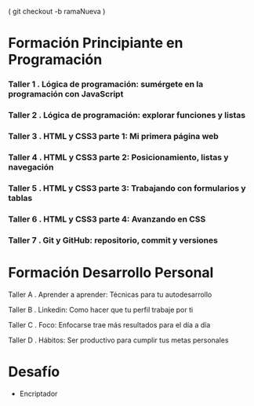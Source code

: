 ( git checkout -b ramaNueva )

# Formación Principiante en Programación

### Taller 1 . Lógica de programación: sumérgete en la programación con JavaScript

### Taller 2 . Lógica de programación: explorar funciones y listas

### Taller 3 . HTML y CSS3 parte 1: Mi primera página web

### Taller 4 . HTML y CSS3 parte 2: Posicionamiento, listas y navegación

### Taller 5 . HTML y CSS3 parte 3: Trabajando con formularios y tablas

### Taller 6 . HTML y CSS3 parte 4: Avanzando en CSS

### Taller 7 . Git y GitHub: repositorio, commit y versiones

# Formación Desarrollo Personal

Taller A . Aprender a aprender: Técnicas para tu autodesarrollo

Taller B . Linkedin: Como hacer que tu perfil trabaje por ti

Taller C . Foco: Enfocarse trae más resultados para el día a día

Taller D . Hábitos: Ser productivo para cumplir tus metas personales

# Desafío

- Encriptador